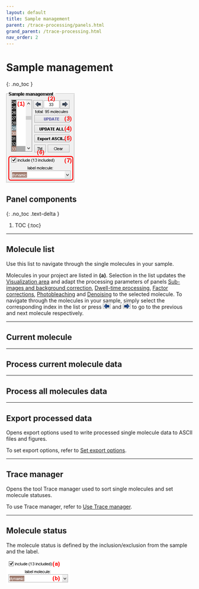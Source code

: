 ```yaml
---
layout: default
title: Sample management
parent: /trace-processing/panels.html
grand_parent: /trace-processing.html
nav_order: 2
---
```


# Sample management
{: .no_toc }

<a href="../../assets/images/gui/TP-panel-sample.png"><img src="../../assets/images/gui/TP-panel-sample.png" style="max-width: 185px;"/></a>

## Panel components
{: .no_toc .text-delta }

1. TOC
{:toc}


---


## Molecule list

Use this list to navigate through the single molecules in your sample.

Molecules in your project are listed in **(a)**.
Selection in the list updates the 
[Visualization area](area-visualization.html) and adapt the processing parameters of panels 
[Sub-images and background correction](panel-subimage-background-correction), 
[Dwell-time processing](panel-dwelltime-processing), 
[Factor corrections](panel-factor-corrections), 
[Photobleaching](panel-photobleaching) and 
[Denoising](panel-denoising) to the selected molecule.
To navigate through the molecules in your sample, simply select the corresponding index in the list or press 
![left arrow button](../../assets/images/gui/TP-but-arrow-left.png) and 
![right arrow button](../../assets/images/gui/TP-but-arrow-right.png) to go to the previous and next molecule respectively.


---

## Current molecule


---

## Process current molecule data


---

## Process all molecules data


---

## Export processed data

Opens export options used to write processed single molecule data to ASCII files and figures.

To set export options, refer to 
[Set export options](../functionalities/set-export-options.html).


---

## Trace manager

Opens the tool Trace manager used to sort single molecules and set molecule statuses.

To use Trace manager, refer to 
[Use Trace manager](../functionalities/use-trace-manager.html).


---

## Molecule status

The molecule status is defined by the inclusion/exclusion from the sample and the label.

<a href="../../assets/images/gui/TP-panel-sample-mol.png"><img src="../../assets/images/gui/TP-panel-sample-mol.png" style="max-width: 173px;"/></a>
